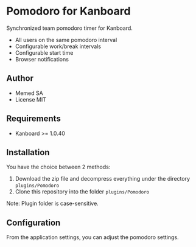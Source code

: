 Pomodoro for Kanboard
=================

Synchronized team pomodoro timer for Kanboard.

- All users on the same pomodoro interval
- Configurable work/break intervals
- Configurable start time
- Browser notifications

Author
------

- Memed SA
- License MIT

Requirements
------------

- Kanboard >= 1.0.40

Installation
------------

You have the choice between 2 methods:

1. Download the zip file and decompress everything under the directory `plugins/Pomodoro`
2. Clone this repository into the folder `plugins/Pomodoro`

Note: Plugin folder is case-sensitive.

Configuration
-------------

From the application settings, you can adjust the pomodoro settings.